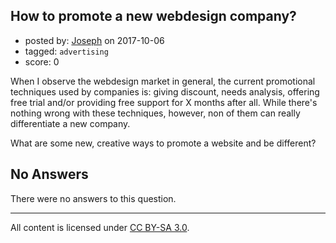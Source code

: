 ## How to promote a new webdesign company?

- posted by: [Joseph](https://stackexchange.com/users/8367900/joseph) on 2017-10-06
- tagged: `advertising`
- score: 0

When I observe the webdesign market in general, the current promotional techniques used by companies is: giving discount, needs analysis, offering free trial and/or providing free support for X months after all. While there's nothing wrong with these techniques, however, non of them can really differentiate a new company. 

What are some new, creative ways to promote a website and be different?

## No Answers

There were no answers to this question.


---

All content is licensed under [CC BY-SA 3.0](https://creativecommons.org/licenses/by-sa/3.0/).
